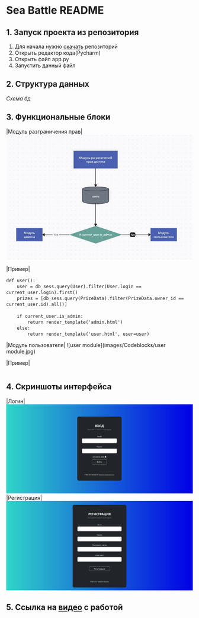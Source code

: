 # Sea Battle README
## 1. Запуск проекта из репозитория
1) Для начала нужно [скачать](https://github.com/QvkkpotentialExplorer/Sea_battle-) репозиторий
2) Открыть редактор кода(Pycharm)
3) Открыть  файл app.py
4) Запустить данный файл
## 2. Структура данных
*Схема бд*
## 3. Функциональные блоки
|Модуль разграничения прав|
![demarcation system](images/Codeblocks/demarcation_module.jpg)

|Пример|
```
def user():
    user = db_sess.query(User).filter(User.login == current_user.login).first()
    prizes = [db_sess.query(PrizeData).filter(PrizeData.owner_id == current_user.id).all()]

    if current_user.is_admin:
        return render_template('admin.html')
    else:
        return render_template('user.html', user=user)
```

|Модуль пользователя|
![user module](images/Codeblocks/user module.jpg)

|Пример|
```
```
## 4. Скриншоты интерфейса
|Логин|
![Login interface](images/Screenshots/Login.png)
|Регистрация|
![Registration](images/Screenshots/Registration.png)
## 5. Ссылка на [видео](https://www.youtube.com/) с работой
